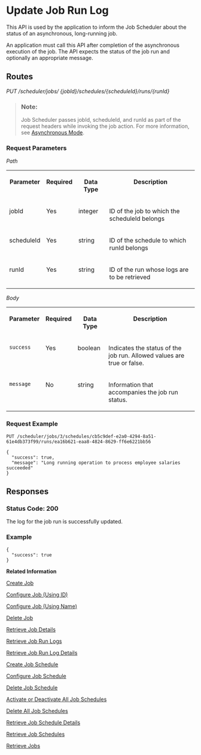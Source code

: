 <!-- loioe85da409cd574cce85eb79f059cec7d1 -->

# Update Job Run Log

This API is used by the application to inform the Job Scheduler about the status of an asynchronous, long-running job.



An application must call this API after completion of the asynchronous execution of the job. The API expects the status of the job run and optionally an appropriate message.



## Routes

*PUT /scheduler/jobs/ \{jobId\}/schedules/\{scheduleId\}/runs/\{runId\}*

> ### Note:  
> Job Scheduler passes jobId, scheduleId, and runId as part of the request headers while invoking the job action. For more information, see [Asynchronous Mode](../20---Concepts/asynchronous-mode-d9fd81c.md).



### Request Parameters

*Path* 


<table>
<tr>
<th valign="top">

Parameter

</th>
<th valign="top">

Required

</th>
<th valign="top">

Data Type

</th>
<th valign="top">

Description

</th>
</tr>
<tr>
<td valign="top">

jobId

</td>
<td valign="top">

Yes

</td>
<td valign="top">

integer

</td>
<td valign="top">

ID of the job to which the scheduleId belongs

</td>
</tr>
<tr>
<td valign="top">

scheduleId

</td>
<td valign="top">

Yes

</td>
<td valign="top">

string

</td>
<td valign="top">

ID of the schedule to which runId belongs

</td>
</tr>
<tr>
<td valign="top">

runId

</td>
<td valign="top">

Yes

</td>
<td valign="top">

string

</td>
<td valign="top">

ID of the run whose logs are to be retrieved

</td>
</tr>
</table>

*Body* 


<table>
<tr>
<th valign="top">

Parameter

</th>
<th valign="top">

Required

</th>
<th valign="top">

Data Type

</th>
<th valign="top">

Description

</th>
</tr>
<tr>
<td valign="top">

`success`

</td>
<td valign="top">

Yes

</td>
<td valign="top">

boolean

</td>
<td valign="top">

Indicates the status of the job run. Allowed values are true or false.

</td>
</tr>
<tr>
<td valign="top">

`message`

</td>
<td valign="top">

No

</td>
<td valign="top">

string

</td>
<td valign="top">

Information that accompanies the job run status.

</td>
</tr>
</table>



### Request Example

```
PUT /scheduler/jobs/3/schedules/cb5c9def-e2a0-4294-8a51-61e4db373f99/runs/ea16b621-eaa8-4824-8629-ff6e6221bb56

{
  "success": true,
  "message": "Long running operation to process employee salaries succeeded"
}
```



## Responses



### Status Code: 200

The log for the job run is successfully updated.



### Example

```
{
  "success": true
}
```



**Related Information**  


[Create Job](create-job-2c1ecb6.md "This API creates a job by accepting one or more job schedules to be created.")

[Configure Job \(Using ID\)](configure-job-using-id-514f2f6.md "This API configures a job with the updated runtime information using job ID.")

[Configure Job \(Using Name\)](configure-job-using-name-5790b8a.md "This API configures a job with the updated runtime information using job name.")

[Delete Job](delete-job-cd8feb7.md "This API deletes a job and all its runtime information such as schedules and logs.")

[Retrieve Job Details](retrieve-job-details-815605d.md "This API retrieves the saved configuration settings of a specified job.")

[Retrieve Job Run Logs](retrieve-job-run-logs-13d38f3.md "This API retrieves the run logs for a specified job schedule.")

[Retrieve Job Run Log Details](retrieve-job-run-log-details-e49a4b2.md "This API retrieves the details for a specified job run log.")

[Create Job Schedule](create-job-schedule-66ab3c1.md "This API creates a job schedule for a specified job.")

[Configure Job Schedule](configure-job-schedule-0a4d939.md "This API configures/updates the runtime information of a job schedule for a specified job.")

[Delete Job Schedule](delete-job-schedule-3066b6d.md "This API deletes the specified job schedule.")

[Activate or Deactivate All Job Schedules](activate-or-deactivate-all-job-schedules-fe9650b.md "This API activates or deactivates all the existing schedules for a job.")

[Delete All Job Schedules](delete-all-job-schedules-0aab1ab.md "This API deletes all the schedules of the specified job.")

[Retrieve Job Schedule Details](retrieve-job-schedule-details-fa16c72.md "This API retrieves the saved configuration settings of a specified job schedule.")

[Retrieve Job Schedules](retrieve-job-schedules-251658d.md "This API retrieves all schedules for a specified job.")

[Retrieve Jobs](retrieve-jobs-b4d3719.md "This API retrieves all jobs in a service instance.")

